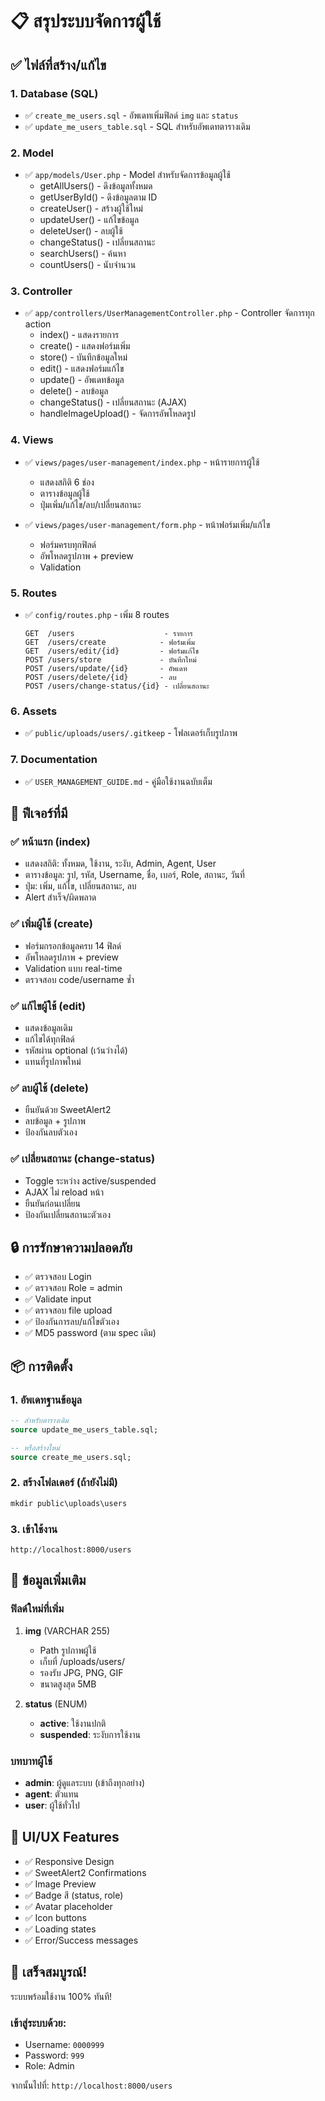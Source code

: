 # 📋 สรุประบบจัดการผู้ใช้

## ✅ ไฟล์ที่สร้าง/แก้ไข

### 1. Database (SQL)
- ✅ `create_me_users.sql` - อัพเดทเพิ่มฟิลด์ `img` และ `status`
- ✅ `update_me_users_table.sql` - SQL สำหรับอัพเดทตารางเดิม

### 2. Model
- ✅ `app/models/User.php` - Model สำหรับจัดการข้อมูลผู้ใช้
  - getAllUsers() - ดึงข้อมูลทั้งหมด
  - getUserById() - ดึงข้อมูลตาม ID
  - createUser() - สร้างผู้ใช้ใหม่
  - updateUser() - แก้ไขข้อมูล
  - deleteUser() - ลบผู้ใช้
  - changeStatus() - เปลี่ยนสถานะ
  - searchUsers() - ค้นหา
  - countUsers() - นับจำนวน

### 3. Controller
- ✅ `app/controllers/UserManagementController.php` - Controller จัดการทุก action
  - index() - แสดงรายการ
  - create() - แสดงฟอร์มเพิ่ม
  - store() - บันทึกข้อมูลใหม่
  - edit() - แสดงฟอร์มแก้ไข
  - update() - อัพเดทข้อมูล
  - delete() - ลบข้อมูล
  - changeStatus() - เปลี่ยนสถานะ (AJAX)
  - handleImageUpload() - จัดการอัพโหลดรูป

### 4. Views
- ✅ `views/pages/user-management/index.php` - หน้ารายการผู้ใช้
  - แสดงสถิติ 6 ช่อง
  - ตารางข้อมูลผู้ใช้
  - ปุ่มเพิ่ม/แก้ไข/ลบ/เปลี่ยนสถานะ
  
- ✅ `views/pages/user-management/form.php` - หน้าฟอร์มเพิ่ม/แก้ไข
  - ฟอร์มครบทุกฟิลด์
  - อัพโหลดรูปภาพ + preview
  - Validation

### 5. Routes
- ✅ `config/routes.php` - เพิ่ม 8 routes
  ```
  GET  /users                    - รายการ
  GET  /users/create            - ฟอร์มเพิ่ม
  GET  /users/edit/{id}         - ฟอร์มแก้ไข
  POST /users/store             - บันทึกใหม่
  POST /users/update/{id}       - อัพเดท
  POST /users/delete/{id}       - ลบ
  POST /users/change-status/{id} - เปลี่ยนสถานะ
  ```

### 6. Assets
- ✅ `public/uploads/users/.gitkeep` - โฟลเดอร์เก็บรูปภาพ

### 7. Documentation
- ✅ `USER_MANAGEMENT_GUIDE.md` - คู่มือใช้งานฉบับเต็ม

## 🎯 ฟีเจอร์ที่มี

### ✅ หน้าแรก (index)
- แสดงสถิติ: ทั้งหมด, ใช้งาน, ระงับ, Admin, Agent, User
- ตารางข้อมูล: รูป, รหัส, Username, ชื่อ, เบอร์, Role, สถานะ, วันที่
- ปุ่ม: เพิ่ม, แก้ไข, เปลี่ยนสถานะ, ลบ
- Alert สำเร็จ/ผิดพลาด

### ✅ เพิ่มผู้ใช้ (create)
- ฟอร์มกรอกข้อมูลครบ 14 ฟิลด์
- อัพโหลดรูปภาพ + preview
- Validation แบบ real-time
- ตรวจสอบ code/username ซ้ำ

### ✅ แก้ไขผู้ใช้ (edit)
- แสดงข้อมูลเดิม
- แก้ไขได้ทุกฟิลด์
- รหัสผ่าน optional (เว้นว่างได้)
- แทนที่รูปภาพใหม่

### ✅ ลบผู้ใช้ (delete)
- ยืนยันด้วย SweetAlert2
- ลบข้อมูล + รูปภาพ
- ป้องกันลบตัวเอง

### ✅ เปลี่ยนสถานะ (change-status)
- Toggle ระหว่าง active/suspended
- AJAX ไม่ reload หน้า
- ยืนยันก่อนเปลี่ยน
- ป้องกันเปลี่ยนสถานะตัวเอง

## 🔒 การรักษาความปลอดภัย
- ✅ ตรวจสอบ Login
- ✅ ตรวจสอบ Role = admin
- ✅ Validate input
- ✅ ตรวจสอบ file upload
- ✅ ป้องกันการลบ/แก้ไขตัวเอง
- ✅ MD5 password (ตาม spec เดิม)

## 📦 การติดตั้ง

### 1. อัพเดทฐานข้อมูล
```sql
-- สำหรับตารางเดิม
source update_me_users_table.sql;

-- หรือสร้างใหม่
source create_me_users.sql;
```

### 2. สร้างโฟลเดอร์ (ถ้ายังไม่มี)
```powershell
mkdir public\uploads\users
```

### 3. เข้าใช้งาน
```
http://localhost:8000/users
```

## 📝 ข้อมูลเพิ่มเติม

### ฟิลด์ใหม่ที่เพิ่ม
1. **img** (VARCHAR 255)
   - Path รูปภาพผู้ใช้
   - เก็บที่ /uploads/users/
   - รองรับ JPG, PNG, GIF
   - ขนาดสูงสุด 5MB

2. **status** (ENUM)
   - **active**: ใช้งานปกติ
   - **suspended**: ระงับการใช้งาน

### บทบาทผู้ใช้
- **admin**: ผู้ดูแลระบบ (เข้าถึงทุกอย่าง)
- **agent**: ตัวแทน
- **user**: ผู้ใช้ทั่วไป

## 🎨 UI/UX Features
- ✅ Responsive Design
- ✅ SweetAlert2 Confirmations
- ✅ Image Preview
- ✅ Badge สี (status, role)
- ✅ Avatar placeholder
- ✅ Icon buttons
- ✅ Loading states
- ✅ Error/Success messages

## 🚀 เสร็จสมบูรณ์!

ระบบพร้อมใช้งาน 100% ทันที!

### เข้าสู่ระบบด้วย:
- Username: `0000999`
- Password: `999`
- Role: Admin

จากนั้นไปที่: `http://localhost:8000/users`

